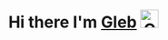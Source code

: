 <div align="center">
<h1 align='center'>
    <a> Hi there I'm </a>
    <a href="https://github.com/Glebfra">Gleb</a>
    <img src="https://github.com/blackcater/blackcater/raw/main/images/Hi.gif" height="32" alt="Click me">
</h1>
</div>
